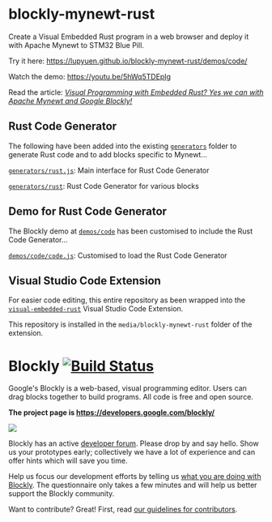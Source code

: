 # blockly-mynewt-rust

Create a Visual Embedded Rust program in a web browser and deploy it with Apache Mynewt to STM32 Blue Pill. 

Try it here: https://lupyuen.github.io/blockly-mynewt-rust/demos/code/

Watch the demo: https://youtu.be/5hWq5TDEpIg

Read the article: [_Visual Programming with Embedded Rust? Yes we can with Apache Mynewt and Google Blockly!_](https://medium.com/@ly.lee/visual-programming-with-embedded-rust-yes-we-can-with-apache-mynewt-and-google-blockly-8b67ef7412d7)

## Rust Code Generator

The following have been added into the existing [`generators`](generators) folder to generate Rust code and to add blocks specific to Mynewt...

[`generators/rust.js`](generators/rust.js): Main interface for Rust Code Generator

[`generators/rust`](generators/rust): Rust Code Generator for various blocks

## Demo for Rust Code Generator

The Blockly demo at [`demos/code`](demos/code) has been customised to include the Rust Code Generator...

[`demos/code/code.js`](demos/code/code.js): Customised to load the Rust Code Generator

## Visual Studio Code Extension

For easier code editing, this entire repository as been wrapped into the [`visual-embedded-rust`](https://github.com/lupyuen/visual-embedded-rust) Visual Studio Code Extension.

This repository is installed in the `media/blockly-mynewt-rust` folder of the extension.

# Blockly [![Build Status]( https://travis-ci.org/google/blockly.svg?branch=master)](https://travis-ci.org/google/blockly)


Google's Blockly is a web-based, visual programming editor.  Users can drag
blocks together to build programs.  All code is free and open source.

**The project page is https://developers.google.com/blockly/**

![](https://developers.google.com/blockly/images/sample.png)

Blockly has an active [developer forum](https://groups.google.com/forum/#!forum/blockly). Please drop by and say hello. Show us your prototypes early; collectively we have a lot of experience and can offer hints which will save you time.

Help us focus our development efforts by telling us [what you are doing with
Blockly](https://developers.google.com/blockly/registration). The questionnaire only takes
a few minutes and will help us better support the Blockly community.

Want to contribute? Great! First, read [our guidelines for contributors](https://developers.google.com/blockly/guides/modify/contributing).
